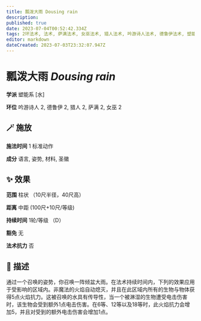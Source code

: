 ```yaml
---
title: 瓢泼大雨 Dousing rain
description: 
published: true
date: 2023-07-04T00:52:42.334Z
tags: 2环法术, 法术, 萨满法术, 女巫法术, 猎人法术, 吟游诗人法术, 德鲁伊法术, 塑能系, 水
editor: markdown
dateCreated: 2023-07-03T23:32:07.947Z
---
```


# **瓢泼大雨** *Dousing rain*

**学派** 塑能系 \[水\] 

**环位** 吟游诗人 2, 德鲁伊 2, 猎人 2, 萨满 2, 女巫 2

## 🪄 施放

**施法时间** 1 标准动作

**成分** 语言, 姿势, 材料, 圣徽

## ✨ 效果  

**范围** 柱状 （10尺半径，40尺高）

**距离** 中距 (100尺+10尺/等级)  

**持续时间** 1轮/等级 （D） 

**豁免** 无

**法术抗力** 否

## 📖 描述

通过一个召唤的姿势，你召唤一阵倾盆大雨。在法术持续时间内，下列的效果应用于受影响的区域内。非魔法的火焰自动熄灭，并且在此区域内所有的生物与物体获得5点火焰抗力。这被召唤的水具有传导性，当一个被淋湿的生物遭受电击伤害时，该生物会受到额外1点电击伤害。在6等、12等以及18等时，此火焰抗力会增加5，并且对受到的额外电击伤害会增加1点。
    